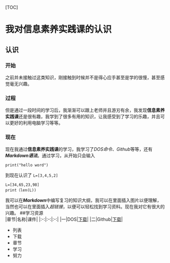 [TOC]
# 我对信息素养实践课的认识  
## 认识  
### 开始  
之前并未接触过这类知识，刚接触到时候并不是得心应手甚至是学的很慢，甚至感觉毫无兴趣。
### 过程  
但是通过一段时间的学习后，我渐渐可以跟上老师并且游刃有余，我发现**信息素养实践课**还是很有趣，我学到了很多有用的知识，让我感受到了学习的乐趣，并且可以更好的利用电脑学习等等。
### 现在  
现在我通过**信息素养实践课**的学习，我学习了*DOS命令、Github*等等，还有***Markdown语法***。通过学习，从开始只会输入
```
print("hello word")
```
到现在认识了
`L=[3,4,5,2]`
```
L=[34,65,23,98]
print（len(L))
```
我可以在***Markdown***中编写复习的知识大纲，我可以在里面插入图片以便理解，当然也可以在里面插入*超链接*，以便可以轻松找到学习资料。现在我对它有很大的兴趣。
##学习资源  
|章节|名称|课件|
|:-:|:-:|:-:|
|一|DOS|[下载](https://www.sogou.com/tx?query=%E9%9B%AA%E6%A2%A8%E6%95%99%E8%82%B2&hdq=sogou-site-706608cfdbcc1886&ekv=3&ie=utf8&)|
|二|Github|[下载](C:\Users\TianXiao\Desktop\信息素养)|
- 列表
- 下载
- 章节
- 学习
- 努力
